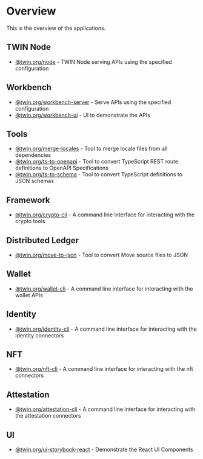 # Overview

This is the overview of the applications.

## TWIN Node

- [@twin.org/node](pkgs/node/apps/node/index.md) - TWIN Node serving APIs using the specified configuration

## Workbench

- [@twin.org/workbench-server](pkgs/workbench/apps/workbench-server/index.md) - Serve APIs using the specified configuration
- [@twin.org/workbench-ui](pkgs/workbench/apps/workbench-ui/index.md) - UI to demonstrate the APIs

## Tools

- [@twin.org/merge-locales](pkgs/tools/apps/merge-locales/index.md) - Tool to merge locale files from all dependencies
- [@twin.org/ts-to-openapi](pkgs/tools/apps/ts-to-openapi/index.md) - Tool to convert TypeScript REST route definitions to OpenAPI Specifications
- [@twin.org/ts-to-schema](pkgs/tools/apps/ts-to-schema/index.md) - Tool to convert TypeScript definitions to JSON schemas

## Framework

- [@twin.org/crypto-cli](pkgs/framework/apps/crypto-cli/index.md) - A command line interface for interacting with the crypto tools

## Distributed Ledger

- [@twin.org/move-to-json](pkgs/dlt/apps/move-to-json/index.md) - Tool to convert Move source files to JSON

## Wallet

- [@twin.org/wallet-cli](pkgs/wallet/apps/wallet-cli/index.md) - A command line interface for interacting with the wallet APIs

## Identity

- [@twin.org/identity-cli](pkgs/identity/apps/identity-cli/index.md) - A command line interface for interacting with the identity connectors

## NFT

- [@twin.org/nft-cli](pkgs/nft/apps/nft-cli/index.md) - A command line interface for interacting with the nft connectors

## Attestation

- [@twin.org/attestation-cli](pkgs/attestation/apps/attestation-cli/index.md) - A command line interface for interacting with the attestation connectors

## UI

- [@twin.org/ui-storybook-react](pkgs/ui/apps/ui-storybook-react/index.md) - Demonstrate the React UI Components
